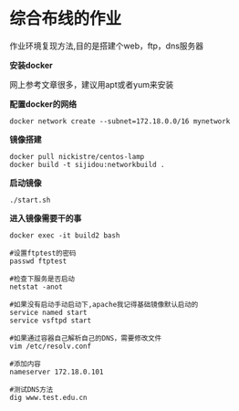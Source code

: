 # 综合布线的作业

作业环境复现方法,目的是搭建个web，ftp，dns服务器

**安装docker**

网上参考文章很多，建议用apt或者yum来安装



**配置docker的网络**

```
docker network create --subnet=172.18.0.0/16 mynetwork
```



**镜像搭建**

```
docker pull nickistre/centos-lamp
docker build -t sijidou:networkbuild .
```



**启动镜像**

```
./start.sh
```



**进入镜像需要干的事**

```
docker exec -it build2 bash

#设置ftptest的密码
passwd ftptest

#检查下服务是否启动
netstat -anot

#如果没有启动手动启动下,apache我记得基础镜像默认启动的
service named start
service vsftpd start

#如果通过容器自己解析自己的DNS，需要修改文件
vim /etc/resolv.conf

#添加内容
nameserver 172.18.0.101

#测试DNS方法
dig www.test.edu.cn
```



